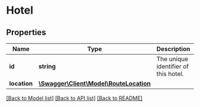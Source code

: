 # Hotel

## Properties
Name | Type | Description | Notes
------------ | ------------- | ------------- | -------------
**id** | **string** | The unique identifier of this hotel. | 
**location** | [**\Swagger\Client\Model\RouteLocation**](RouteLocation.md) |  | 

[[Back to Model list]](../../README.md#documentation-for-models) [[Back to API list]](../../README.md#documentation-for-api-endpoints) [[Back to README]](../../README.md)

